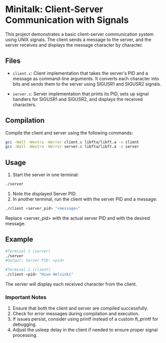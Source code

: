 # Minitalk: Client-Server Communication with Signals

This project demonstrates a basic client-server communication system using UNIX signals. The client sends a message to the server, and the server receives and displays the message character by character.

## Files

- `client.c`: Client implementation that takes the server's PID and a message as command-line arguments. It converts each character into bits and sends them to the server using SIGUSR1 and SIGUSR2 signals.

- `server.c`: Server implementation that prints its PID, sets up signal handlers for SIGUSR1 and SIGUSR2, and displays the received characters.

## Compilation

Compile the client and server using the following commands:

```bash
gcc -Wall -Wextra -Werror client.c libfta/libft.a -o client
gcc -Wall -Wextra -Werror server.c libfta/libft.a -o server
```
## Usage

1. Start the server in one terminal:

```bash
./server
```
1. Note the displayed Server PID.
2. In another terminal, run the client with the server PID and a message:

```bash
./client <server_pid> "<message>"
```
Replace <server_pid> with the actual server PID and <message> with the desired message.

## Example
```bash
#Terminal 1 (server)
./server
#Output: Server PID: <pid>

#Terminal 2 (client)
./client <pid> "Hive Helsinki"
```
The server will display each received character from the client.

### Important Notes
1) Ensure that both the client and server are compiled successfully.
2) Check for error messages during compilation and execution.
3) If issues persist, consider using printf instead of a custom ft_printf for debugging.
4) Adjust the usleep delay in the client if needed to ensure proper signal processing.
